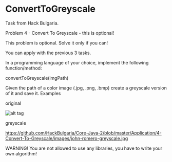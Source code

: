 # ConvertToGreyscale
Task from Hack Bulgaria.

Problem 4 - Convert To Greyscale - this is optional!

This problem is optional. Solve it only if you can!

You can apply with the previous 3 tasks.

In a programming language of your choice, implement the following function/method:

convertToGreyscale(imgPath)

Given the path of a color image (.jpg, .png, .bmp) create a greyscale version of it and save it.
Examples

original

![alt tag](https://github.com/HackBulgaria/Core-Java-2/blob/master/Application/4-Convert-To-Greyscale/images/john-romero.jpg?raw=true)

greyscale

https://github.com/HackBulgaria/Core-Java-2/blob/master/Application/4-Convert-To-Greyscale/images/john-romero-greyscale.jpg

WARNING! You are not allowed to use any libraries, you have to write your own algorithm!

